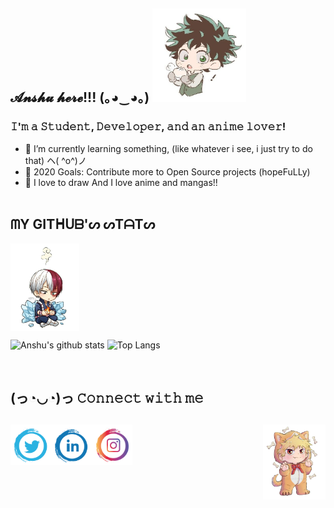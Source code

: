 ## 𝓐𝓷𝓼𝓱𝓾 𝓱𝓮𝓻𝓮!!! (｡◕‿◕｡) <img src="https://github.com/anshukaira/anshukaira/blob/master/deku.jpeg" alt="image" width="150" height="150"> 
<!--![deku's image](https://github.com/anshukaira/anshukaira/blob/master/deku.jpeg )-->


### 𝙸'𝚖 𝚊 𝚂𝚝𝚞𝚍𝚎𝚗𝚝, 𝙳𝚎𝚟𝚎𝚕𝚘𝚙𝚎𝚛, 𝚊𝚗𝚍 𝚊𝚗 𝚊𝚗𝚒𝚖𝚎 𝚕𝚘𝚟𝚎𝚛!

- 💜 I’m currently learning something, (like whatever i see, i just try to do that) ヘ( ^o^)ノ
- 🥅 2020 Goals: Contribute more to Open Source projects (hopeFuLLy)
- 🌸 I love to draw And I love anime and mangas!!
<br><br>

## ᗰY GITᕼᑌᗷ'ᔕ ᔕTᗩTᔕ
<img align = "center" src="https://github.com/anshukaira/anshukaira/blob/master/shoto.jpeg" alt="image" width="110" height="140">

![Anshu's github stats](https://github-readme-stats.vercel.app/api?username=anshukaira&hide=prs,stars&count_private=true&show_icons=true&theme=vue) ![Top Langs](https://github-readme-stats.vercel.app/api/top-langs/?username=anshukaira&layout=compact&theme=vue&hide=tex)

<br>
<h2><b>(っ◔◡◔)っ 𝙲𝚘𝚗𝚗𝚎𝚌𝚝 𝚠𝚒𝚝𝚑 𝚖𝚎 </b><h2><img align = "right"  src="https://github.com/anshukaira/anshukaira/blob/master/bakugo.jpeg" alt="image" width="100" height="120"> 

[<img align="left" alt="anshu | Twitter" width="65px" src="https://github.com/anshukaira/anshukaira/blob/master/tweet.png" />][twitter]
[<img align="left" alt="anshu | LinkedIn" width="65px" src="https://github.com/anshukaira/anshukaira/blob/master/ld.png" />][linkedin]
[<img align="left" alt="anshu | Instagram" width="65px" src="https://github.com/anshukaira/anshukaira/blob/master/insta.png" />][instagram]

<br />
<br />

[twitter]: https://twitter.com/kairahiwatari
[instagram]: https://instagram.com/kaira__17
[linkedin]: https://linkedin.com/in/anshukaira


<!--comment--6da4ce7d64eadc234f44da969d874fc3637b7999-->
<!--https://cdn.jsdelivr.net/npm/simple-icons@v3/icons/twitter.svg-
<!--(https://github.com/anuraghazra/github-readme-stats)(https://github.com/anuraghazra/github-readme-stats)
